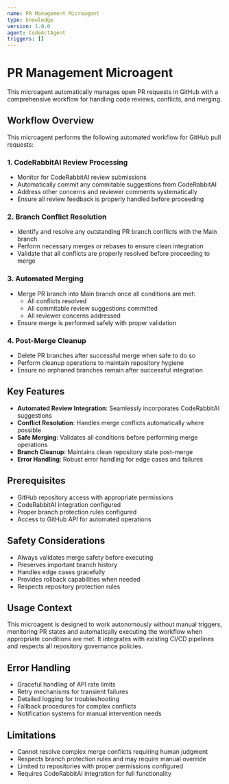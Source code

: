 ```yaml
---
name: PR Management Microagent
type: knowledge
version: 1.0.0
agent: CodeActAgent
triggers: []
---
```


# PR Management Microagent

This microagent automatically manages open PR requests in GitHub with a comprehensive workflow for handling code reviews, conflicts, and merging.

## Workflow Overview

This microagent performs the following automated workflow for GitHub pull requests:

### 1. CodeRabbitAI Review Processing
- Monitor for CodeRabbitAI review submissions
- Automatically commit any commitable suggestions from CodeRabbitAI
- Address other concerns and reviewer comments systematically
- Ensure all review feedback is properly handled before proceeding

### 2. Branch Conflict Resolution
- Identify and resolve any outstanding PR branch conflicts with the Main branch
- Perform necessary merges or rebases to ensure clean integration
- Validate that all conflicts are properly resolved before proceeding to merge

### 3. Automated Merging
- Merge PR branch into Main branch once all conditions are met:
  - All conflicts resolved
  - All commitable review suggestions committed
  - All reviewer concerns addressed
- Ensure merge is performed safely with proper validation

### 4. Post-Merge Cleanup
- Delete PR branches after successful merge when safe to do so
- Perform cleanup operations to maintain repository hygiene
- Ensure no orphaned branches remain after successful integration

## Key Features

- **Automated Review Integration**: Seamlessly incorporates CodeRabbitAI suggestions
- **Conflict Resolution**: Handles merge conflicts automatically where possible
- **Safe Merging**: Validates all conditions before performing merge operations
- **Branch Cleanup**: Maintains clean repository state post-merge
- **Error Handling**: Robust error handling for edge cases and failures

## Prerequisites

- GitHub repository access with appropriate permissions
- CodeRabbitAI integration configured
- Proper branch protection rules configured
- Access to GitHub API for automated operations

## Safety Considerations

- Always validates merge safety before executing
- Preserves important branch history
- Handles edge cases gracefully
- Provides rollback capabilities when needed
- Respects repository protection rules

## Usage Context

This microagent is designed to work autonomously without manual triggers, monitoring PR states and automatically executing the workflow when appropriate conditions are met. It integrates with existing CI/CD pipelines and respects all repository governance policies.

## Error Handling

- Graceful handling of API rate limits
- Retry mechanisms for transient failures
- Detailed logging for troubleshooting
- Fallback procedures for complex conflicts
- Notification systems for manual intervention needs

## Limitations

- Cannot resolve complex merge conflicts requiring human judgment
- Respects branch protection rules and may require manual override
- Limited to repositories with proper permissions configured
- Requires CodeRabbitAI integration for full functionality